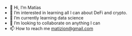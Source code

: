 - 👋 Hi, I’m Matías
- 👀 I’m interested in learning all I can about DeFi and crypto.
- 🌱 I’m currently learning data science
- 💞️ I’m looking to collaborate on anything I can 
- 📫 How to reach me matizion@gmail.com

<!---
matizion/matizion is a ✨ special ✨ repository because its `README.md` (this file) appears on your GitHub profile.
You can click the Preview link to take a look at your changes.
--->
